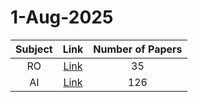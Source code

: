 # 1-Aug-2025

| Subject | Link | Number of Papers |
|:-----:|:----:|:----------------:|
| RO | [Link](https://github.com/KJaebye/EmbodiedAI-Robotics-arXiv-Daily-Reporter/tree/main/1-Aug-2025/RO) | 35 |
| AI | [Link](https://github.com/KJaebye/EmbodiedAI-Robotics-arXiv-Daily-Reporter/tree/main/1-Aug-2025/AI) | 126 |
